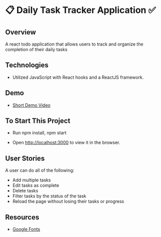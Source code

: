 # :clipboard: Daily Task Tracker Application :white_check_mark: 




## Overview
A react todo application that allows users to track and organize the completion of their daily tasks



## Technologies 
- Utilized JavaScript with React hooks and a ReactJS framework. 



## Demo

- [Short Demo Video](https://www.youtube.com/watch?v=bICelZx7GvA)


## To Start This Project
- Run npm install, npm start 

- Open [http://localhost:3000](http://localhost:3000) to view it in the browser.



## User Stories
A user can do all of the following: 
- Add multiple tasks
- Edit tasks as complete
- Delete tasks
- Filter tasks by the status of the task
- Reload the page without losing their tasks or progress



## Resources
- [Google Fonts](https://fonts.google.com/)
